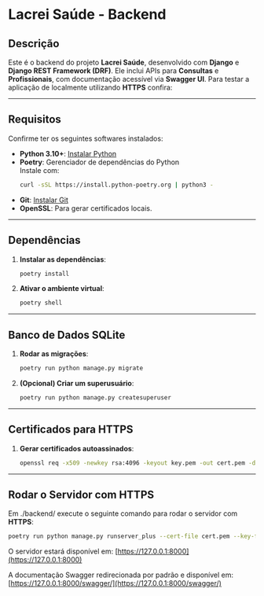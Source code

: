 
# **Lacrei Saúde - Backend**

## **Descrição**
Este é o backend do projeto **Lacrei Saúde**, desenvolvido com **Django** e **Django REST Framework (DRF)**. Ele inclui APIs para **Consultas** e **Profissionais**, com documentação acessível via **Swagger UI**. Para testar a aplicação de localmente utilizando **HTTPS** confira:

---

## **Requisitos**

Confirme ter os seguintes softwares instalados:

- **Python 3.10+**: [Instalar Python](https://www.python.org/downloads/)
- **Poetry**: Gerenciador de dependências do Python  
  Instale com:
  ```bash
  curl -sSL https://install.python-poetry.org | python3 -
  ```
- **Git**: [Instalar Git](https://git-scm.com/downloads)
- **OpenSSL**: Para gerar certificados locais.

---

## **Dependências**

1. **Instalar as dependências**:
   ```bash
   poetry install
   ```

2. **Ativar o ambiente virtual**:
   ```bash
   poetry shell
   ```

---

## **Banco de Dados SQLite**

1. **Rodar as migrações**:
   ```bash
   poetry run python manage.py migrate
   ```

2. **(Opcional) Criar um superusuário**:
   ```bash
   poetry run python manage.py createsuperuser
   ```

---

## **Certificados para HTTPS**

1. **Gerar certificados autoassinados**:
   ```bash
   openssl req -x509 -newkey rsa:4096 -keyout key.pem -out cert.pem -days 365 -nodes
   ```

---

## **Rodar o Servidor com HTTPS**

Em ./backend/ execute o seguinte comando para rodar o servidor com **HTTPS**:

```bash
poetry run python manage.py runserver_plus --cert-file cert.pem --key-file key.pem
```

O servidor estará disponível em: [https://127.0.0.1:8000](https://127.0.0.1:8000)

A documentação Swagger redirecionada por padrão e disponível em: [https://127.0.0.1:8000/swagger/](https://127.0.0.1:8000/swagger/)


